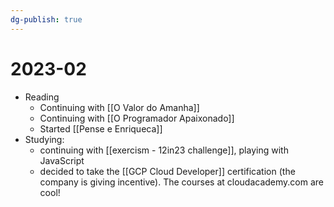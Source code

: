 ```yaml
---
dg-publish: true
---
```

# 2023-02

- Reading
    - Continuing with [[O Valor do Amanha]]
    - Continuing with [[O Programador Apaixonado]]
    - Started [[Pense e Enriqueca]]
- Studying:
    - continuing with [[exercism - 12in23 challenge]], playing with JavaScript
    - decided to take the [[GCP Cloud Developer]] certification (the company is giving incentive). The courses at cloudacademy.com are cool!